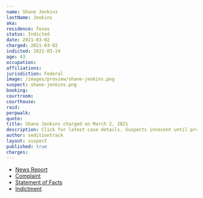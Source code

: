 ```yaml
---
name: Shane Jenkins
lastName: Jenkins
aka:
residence: Texas
status: Indicted
date: 2021-03-02
charged: 2021-03-02
indicted: 2021-03-24
age: 43
occupation:
affiliations:
jurisdiction: Federal
image: /images/preview/shane-jenkins.png
suspect: shane-jenkins.png
booking:
courtroom:
courthouse:
raid:
perpwalk:
quote:
title: Shane Jenkins charged on March 2, 2021
description: Click for latest case details. Suspects innocent until proven guilty.
author: seditiontrack
layout: suspect
published: true
charges:
---
```


- [News Report](https://www.keranews.org/news/2021-03-08/houston-man-arrested-after-wielding-hatchet-at-u-s-capitol-insurrection-fbi-says)
- [Complaint](https://extremism.gwu.edu/sites/g/files/zaxdzs2191/f/Shane%20Jenkins%20Criminal%20Complaint%20and%20Arrest%20Warrant_Redacted.pdf)
- [Statement of Facts](https://www.justice.gov/usao-dc/case-multi-defendant/file/1378901/download)
- [Indictment](https://www.justice.gov/usao-dc/case-multi-defendant/file/1380746/download)
